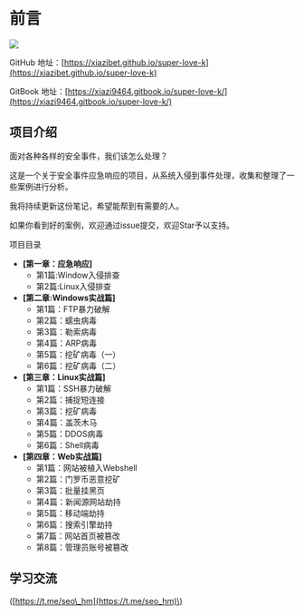 # 前言

![](https://bypass007.github.io/Emergency-Response-Notes/Summary/image/sum-title.png)

GitHub 地址：[https://xiazibet.github.io/super-love-k](https://xiazibet.github.io/super-love-k)

GitBook 地址：[https://xiazi9464.gitbook.io/super-love-k/](https://xiazi9464.gitbook.io/super-love-k/)

## 项目介绍

面对各种各样的安全事件，我们该怎么处理？

这是一个关于安全事件应急响应的项目，从系统入侵到事件处理，收集和整理了一些案例进行分析。

我将持续更新这份笔记，希望能帮到有需要的人。

如果你看到好的案例，欢迎通过issue提交，欢迎Star予以支持。

项目目录

* **\[第一章：应急响应\]**
  * 第1篇:Window入侵排查
  * 第2篇:Linux入侵排查
* **\[第二章:Windows实战篇\]**
  * 第1篇：FTP暴力破解
  * 第2篇：蠕虫病毒
  * 第3篇：勒索病毒
  * 第4篇：ARP病毒
  * 第5篇：挖矿病毒（一）
  * 第6篇：挖矿病毒（二）
* **\[第三章：Linux实战篇\]**
  * 第1篇：SSH暴力破解
  * 第2篇：捕捉短连接
  * 第3篇：挖矿病毒
  * 第4篇：盖茨木马
  * 第5篇：DDOS病毒
  * 第6篇：Shell病毒
* **\[第四章：Web实战篇\]**
  * 第1篇：网站被植入Webshell
  * 第2篇：门罗币恶意挖矿
  * 第3篇：批量挂黑页
  * 第4篇：新闻源网站劫持
  * 第5篇：移动端劫持
  * 第6篇：搜索引擎劫持
  * 第7篇：网站首页被篡改
  * 第8篇：管理员账号被篡改

## 学习交流

\([https://t.me/seo\_hm](https://t.me/seo_hm)\)

